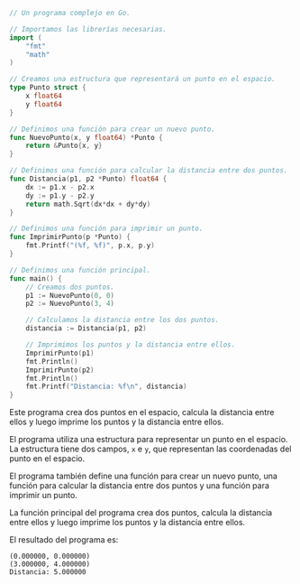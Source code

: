 ```go
// Un programa complejo en Go.

// Importamos las librerías necesarias.
import (
	"fmt"
	"math"
)

// Creamos una estructura que representará un punto en el espacio.
type Punto struct {
	x float64
	y float64
}

// Definimos una función para crear un nuevo punto.
func NuevoPunto(x, y float64) *Punto {
	return &Punto{x, y}
}

// Definimos una función para calcular la distancia entre dos puntos.
func Distancia(p1, p2 *Punto) float64 {
	dx := p1.x - p2.x
	dy := p1.y - p2.y
	return math.Sqrt(dx*dx + dy*dy)
}

// Definimos una función para imprimir un punto.
func ImprimirPunto(p *Punto) {
	fmt.Printf("(%f, %f)", p.x, p.y)
}

// Definimos una función principal.
func main() {
	// Creamos dos puntos.
	p1 := NuevoPunto(0, 0)
	p2 := NuevoPunto(3, 4)

	// Calculamos la distancia entre los dos puntos.
	distancia := Distancia(p1, p2)

	// Imprimimos los puntos y la distancia entre ellos.
	ImprimirPunto(p1)
	fmt.Println()
	ImprimirPunto(p2)
	fmt.Println()
	fmt.Printf("Distancia: %f\n", distancia)
}
```

Este programa crea dos puntos en el espacio, calcula la distancia entre ellos y luego imprime los puntos y la distancia entre ellos.

El programa utiliza una estructura para representar un punto en el espacio. La estructura tiene dos campos, `x` e `y`, que representan las coordenadas del punto en el espacio.

El programa también define una función para crear un nuevo punto, una función para calcular la distancia entre dos puntos y una función para imprimir un punto.

La función principal del programa crea dos puntos, calcula la distancia entre ellos y luego imprime los puntos y la distancia entre ellos.

El resultado del programa es:

```
(0.000000, 0.000000)
(3.000000, 4.000000)
Distancia: 5.000000
```